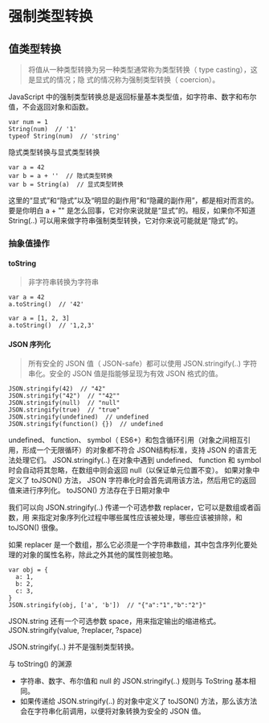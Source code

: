 # 强制类型转换

## 值类型转换
>将值从一种类型转换为另一种类型通常称为类型转换（ type casting），这是显式的情况；隐
式的情况称为强制类型转换（ coercion）。

JavaScript 中的强制类型转换总是返回标量基本类型值，如字符串、数字和布尔值，不会返回对象和函数。

```
var num = 1
String(num)  // '1'
typeof String(num)  // 'string'
```

隐式类型转换与显式类型转换

```
var a = 42
var b = a + ''  // 隐式类型转换
var b = String(a)  // 显式类型转换
```

这里的“显式”和“隐式”以及“明显的副作用”和“隐藏的副作用”，都是相对而言的。要是你明白 a + "" 是怎么回事，它对你来说就是“显式”的。相反，如果你不知道 String(..) 可以用来做字符串强制类型转换，它对你来说可能就是“隐式”的。

### 抽象值操作

#### toString
>非字符串转换为字符串

```
var a = 42
a.toString()  // '42'

var a = [1, 2, 3]
a.toString()  // '1,2,3'
```

#### JSON 序列化
>所有安全的 JSON 值（ JSON-safe）都可以使用 JSON.stringify(..) 字符串化。安全的 JSON 值是指能够呈现为有效 JSON 格式的值。

```
JSON.stringify(42)  // "42"
JSON.stringify("42")  // ""42""
JSON.stringify(null)  // "null"
JSON.stringify(true)  // "true"
JSON.stringify(undefined)  // undefined
JSON.stringify(function() {})  // undefined
```

undefined、 function、 symbol（ ES6+）和包含循环引用（对象之间相互引用，形成一个无限循环）的对象都不符合 JSON结构标准，支持 JSON 的语言无法处理它们。
JSON.stringify(..) 在对象中遇到 undefined、 function 和 symbol 时会自动将其忽略，在数组中则会返回 null（以保证单元位置不变）。
如果对象中定义了 toJSON() 方法， JSON 字符串化时会首先调用该方法，然后用它的返回值来进行序列化。
toJSON() 方法存在于日期对象中

我们可以向 JSON.stringify(..) 传递一个可选参数 replacer，它可以是数组或者函数，用
来指定对象序列化过程中哪些属性应该被处理，哪些应该被排除，和 toJSON() 很像。

如果 replacer 是一个数组，那么它必须是一个字符串数组，其中包含序列化要处理的对象的属性名称，除此之外其他的属性则被忽略。

```
var obj = {
  a: 1,
  b: 2,
  c: 3,
}
JSON.stringify(obj, ['a', 'b'])  // "{"a":"1","b":"2"}"
```

JSON.string 还有一个可选参数 space，用来指定输出的缩进格式。
JSON.stringify(value, ?replacer, ?space)

JSON.stringify(..) 并不是强制类型转换。

与 toString() 的渊源

* 字符串、数字、布尔值和 null 的 JSON.stringify(..) 规则与 ToString 基本相同。
* 如果传递给 JSON.stringify(..) 的对象中定义了 toJSON() 方法，那么该方法会在字符串化前调用，以便将对象转换为安全的 JSON 值。






